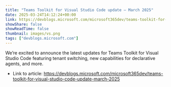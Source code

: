 ```yaml
---
title: "Teams Toolkit for Visual Studio Code update – March 2025"
date: 2025-03-24T14:12:24+00:00
link: https://devblogs.microsoft.com/microsoft365dev/teams-toolkit-for-visual-studio-code-update-march-2025
showShare: false
showReadTime: false
thumbnail: images/vs.png
tags: ["devblogs.microsoft.com"]
---
```

We’re excited to announce the latest updates for Teams Toolkit for Visual Studio Code featuring tenant switching, new capabilities for declarative agents, and more.

- Link to article: https://devblogs.microsoft.com/microsoft365dev/teams-toolkit-for-visual-studio-code-update-march-2025
